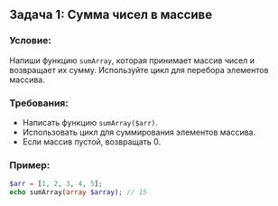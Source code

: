 ## Задача 1: Сумма чисел в массиве

### Условие:
Напиши функцию `sumArray`, которая принимает массив чисел и возвращает их сумму. Используйте цикл для перебора элементов массива.

### Требования:
- Написать функцию `sumArray($arr)`.
- Использовать цикл для суммирования элементов массива.
- Если массив пустой, возвращать 0.

### Пример:
```php
$arr = [1, 2, 3, 4, 5];
echo sumArray(array $array); // 15